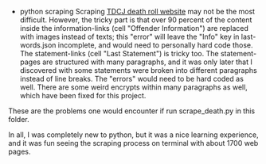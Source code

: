* python scraping
Scraping [TDCJ death roll website](https://www.tdcj.texas.gov/death_row/dr_executed_offenders.html) may not be the most difficult.
However, the tricky part is that over 90 percent of the content inside the information-links (cell "Offender Information") are replaced with images instead of texts; this "error" will leave the "Info" key in last-words.json incomplete, and would need to personally hard code those.
The statement-links (cell "Last Statement") is tricky too. The statement-pages are structured with many paragraphs, and it was only later that I discovered with some statements were broken into different paragraphs instead of line breaks. The "errors" would need to be hard coded as well. There are some weird encrypts within many paragraphs as well, which have been fixed for this project.

These are the problems one would encounter if run scrape_death.py in this folder.

In all, I was completely new to python, but it was a nice learning experience, and it was fun seeing the scraping process on terminal with about 1700 web pages.
